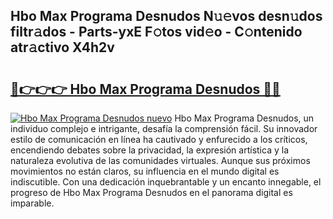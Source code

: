 ## Hbo Max Programa Desnudos N𝚞𝚎vos desn𝚞dos filtr𝚊dos - Parts-yxE F𝚘tos vid𝚎o - C𝚘ntenido atr𝚊ctivo X4h2v

# <h2><a href="http://mb4yyr.tromn.icu/?c=Hbo+Max+Programa+Desnudos">🔗👉👉👉 Hbo Max Programa Desnudos 🔗🔗</a></h2>

[![Hbo Max Programa Desnudos nuevo](https://i.imgur.com/pEAQMta.gif)](http://mb4yyr.tromn.icu/?c=Hbo+Max+Programa+Desnudos)
Hbo Max Programa Desnudos, un individuo complejo e intrigante, desafía la comprensión fácil. Su innovador estilo de comunicación en línea ha cautivado y enfurecido a los críticos, encendiendo debates sobre la privacidad, la expresión artística y la naturaleza evolutiva de las comunidades virtuales. Aunque sus próximos movimientos no están claros, su influencia en el mundo digital es indiscutible. Con una dedicación inquebrantable y un encanto innegable, el progreso de Hbo Max Programa Desnudos en el panorama digital es imparable.
